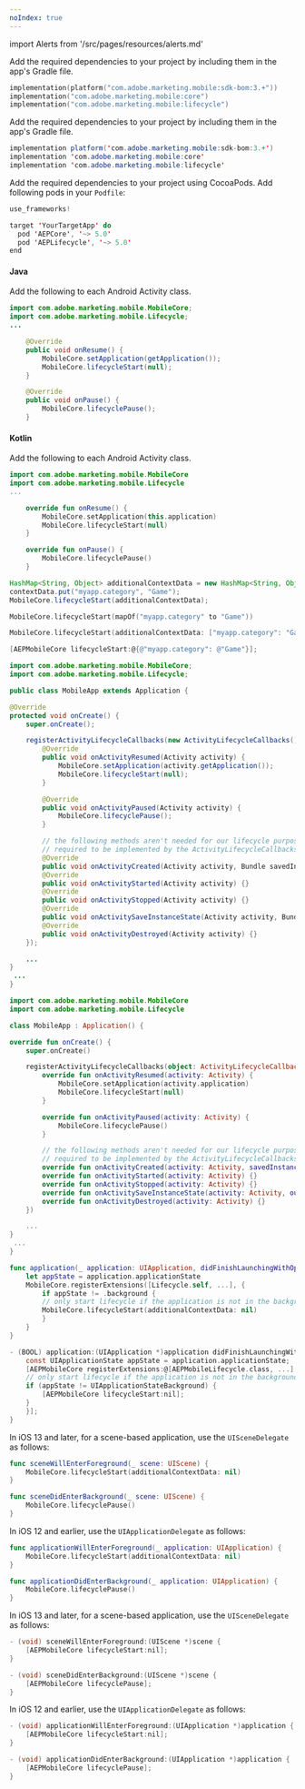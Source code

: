 ```yaml
---
noIndex: true
---
```


<!-- ////////////  Add Dependencies ////////// -->

import Alerts from '/src/pages/resources/alerts.md'

<Variant platform="android-kotlin" task="add" repeat="3"/>

Add the required dependencies to your project by including them in the app's Gradle file.

```kotlin
implementation(platform("com.adobe.marketing.mobile:sdk-bom:3.+"))
implementation("com.adobe.marketing.mobile:core")
implementation("com.adobe.marketing.mobile:lifecycle")
```

<Alerts query="platform=android-gradle&componentClass=InlineNestedAlert"/>

<Variant platform="android-groovy" task="add" repeat="3"/>

Add the required dependencies to your project by including them in the app's Gradle file.

```java
implementation platform('com.adobe.marketing.mobile:sdk-bom:3.+')
implementation 'com.adobe.marketing.mobile:core'
implementation 'com.adobe.marketing.mobile:lifecycle'
```

<Alerts query="platform=android-gradle&componentClass=InlineNestedAlert"/>

<Variant platform="ios-pods" task="add" repeat="2"/>

Add the required dependencies to your project using CocoaPods. Add following pods in your `Podfile`:

```swift
use_frameworks!

target 'YourTargetApp' do
  pod 'AEPCore', '~> 5.0'
  pod 'AEPLifecycle', '~> 5.0'
end
```

<!-- ////////////  Android Start Pause Lifecycle /////////// -->

<Variant platform="android-java" task="activity-start-pause" repeat="5"/>

#### Java

Add the following to each Android Activity class.

```java
import com.adobe.marketing.mobile.MobileCore;
import com.adobe.marketing.mobile.Lifecycle;
...
```

```java
    @Override
    public void onResume() {
        MobileCore.setApplication(getApplication());
        MobileCore.lifecycleStart(null);
    }
```

```java
    @Override
    public void onPause() {
        MobileCore.lifecyclePause();
    }
```

<Variant platform="android-kotlin" task="activity-start-pause" repeat="5"/>

#### Kotlin

Add the following to each Android Activity class.

```kotlin
import com.adobe.marketing.mobile.MobileCore
import com.adobe.marketing.mobile.Lifecycle
...
```

```kotlin
    override fun onResume() {
        MobileCore.setApplication(this.application)
        MobileCore.lifecycleStart(null)
    }
```

```kotlin
    override fun onPause() {
        MobileCore.lifecyclePause()
    }
```

<!-- ///////////// Additional Context Data ////////// -->

<Variant platform="android-java" task="context-data" repeat="1"/>

```java
HashMap<String, Object> additionalContextData = new HashMap<String, Object>();
contextData.put("myapp.category", "Game");
MobileCore.lifecycleStart(additionalContextData);
```

<Variant platform="android-kotlin" task="context-data" repeat="1"/>

```kotlin
MobileCore.lifecycleStart(mapOf("myapp.category" to "Game"))
```

<Variant platform="ios-swift" task="context-data" repeat="1"/>

```swift
MobileCore.lifecycleStart(additionalContextData: ["myapp.category": "Game"])
```

<Variant platform="ios-objc" task="context-data" repeat="1"/>

```objectivec
[AEPMobileCore lifecycleStart:@{@"myapp.category": @"Game"}];      
```

<!-- ///////////  Android Global Lifecycle //////////// -->

<Variant platform="android-java" task="global-lifecycle" repeat="1"/>

```java
import com.adobe.marketing.mobile.MobileCore;
import com.adobe.marketing.mobile.Lifecycle;

public class MobileApp extends Application {

@Override
protected void onCreate() {
    super.onCreate();

    registerActivityLifecycleCallbacks(new ActivityLifecycleCallbacks() {
        @Override
        public void onActivityResumed(Activity activity) {
            MobileCore.setApplication(activity.getApplication());
            MobileCore.lifecycleStart(null);
        }

        @Override
        public void onActivityPaused(Activity activity) {
            MobileCore.lifecyclePause();
        }

        // the following methods aren't needed for our lifecycle purposes, but are
        // required to be implemented by the ActivityLifecycleCallbacks object
        @Override
        public void onActivityCreated(Activity activity, Bundle savedInstanceState) {}
        @Override
        public void onActivityStarted(Activity activity) {}
        @Override
        public void onActivityStopped(Activity activity) {}
        @Override
        public void onActivitySaveInstanceState(Activity activity, Bundle outState) {}
        @Override
        public void onActivityDestroyed(Activity activity) {}
    });

    ...
}
 ...
}
```

<Variant platform="android-kotlin" task="global-lifecycle" repeat="1"/>

```kotlin
import com.adobe.marketing.mobile.MobileCore
import com.adobe.marketing.mobile.Lifecycle

class MobileApp : Application() {

override fun onCreate() {
    super.onCreate()

    registerActivityLifecycleCallbacks(object: ActivityLifecycleCallbacks {
        override fun onActivityResumed(activity: Activity) {
            MobileCore.setApplication(activity.application)
            MobileCore.lifecycleStart(null)
        }

        override fun onActivityPaused(activity: Activity) {
            MobileCore.lifecyclePause()
        }

        // the following methods aren't needed for our lifecycle purposes, but are
        // required to be implemented by the ActivityLifecycleCallbacks object
        override fun onActivityCreated(activity: Activity, savedInstanceState: Bundle?) {}
        override fun onActivityStarted(activity: Activity) {}
        override fun onActivityStopped(activity: Activity) {}
        override fun onActivitySaveInstanceState(activity: Activity, outState: Bundle) {}
        override fun onActivityDestroyed(activity: Activity) {}
    })

    ...
}
 ...
}
```

<!-- ////////////  iOS Start on Launch /////////// -->

<Variant platform="ios-swift" task="start-lifecycle-didfinishlaunch" repeat="1"/>

```swift
func application(_ application: UIApplication, didFinishLaunchingWithOptions launchOptions: [UIApplicationLaunchOptionsKey: Any]?) -> Bool {
    let appState = application.applicationState
    MobileCore.registerExtensions([Lifecycle.self, ...], {
        if appState != .background {
        // only start lifecycle if the application is not in the background
        MobileCore.lifecycleStart(additionalContextData: nil)
        }
    }
}
```

<Variant platform="ios-objc" task="start-lifecycle-didfinishlaunch" repeat="1"/>

```objectivec
- (BOOL) application:(UIApplication *)application didFinishLaunchingWithOptions:(NSDictionary *)launchOptions {
    const UIApplicationState appState = application.applicationState;
    [AEPMobileCore registerExtensions:@[AEPMobileLifecycle.class, ...] completion:^{
    // only start lifecycle if the application is not in the background
    if (appState != UIApplicationStateBackground) {
        [AEPMobileCore lifecycleStart:nil];
    }
    }];
}
```

<!-- ////////////  iOS Start Pause Lifecycle /////////// -->

<Variant platform="ios-swift" task="start-pause" repeat="6"/>

In iOS 13 and later, for a scene-based application, use the `UISceneDelegate` as follows:

```swift
func sceneWillEnterForeground(_ scene: UIScene) {
    MobileCore.lifecycleStart(additionalContextData: nil)
}
```

```swift
func sceneDidEnterBackground(_ scene: UIScene) {
    MobileCore.lifecyclePause()
}
```

In iOS 12 and earlier, use the `UIApplicationDelegate` as follows:

```swift
func applicationWillEnterForeground(_ application: UIApplication) {
    MobileCore.lifecycleStart(additionalContextData: nil)
}
```

```swift
func applicationDidEnterBackground(_ application: UIApplication) {
    MobileCore.lifecyclePause()
}
```

<Variant platform="ios-objc" task="start-pause" repeat="6"/>

In iOS 13 and later, for a scene-based application, use the `UISceneDelegate` as follows:

```objectivec
- (void) sceneWillEnterForeground:(UIScene *)scene {
    [AEPMobileCore lifecycleStart:nil];
}
```

```objectivec
- (void) sceneDidEnterBackground:(UIScene *)scene {
    [AEPMobileCore lifecyclePause];
}
```

In iOS 12 and earlier, use the `UIApplicationDelegate` as follows:

```objectivec
- (void) applicationWillEnterForeground:(UIApplication *)application {
    [AEPMobileCore lifecycleStart:nil];
}
```

```objectivec
- (void) applicationDidEnterBackground:(UIApplication *)application {
    [AEPMobileCore lifecyclePause];
}
```

